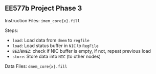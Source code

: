 ## EE577b Project Phase 3 
Instruction Files:
`imem_core{x}.fill`

Steps:
* `load`: Load data from `dmem` to `regfile`
* `load`: Load status buffer in `NIC` to `RegFile`
* `BEZ`/`BNEZ`: check if NIC buffer is empty, if not, repeat previous load
* `store`: Store data into `NIC` (to other nodes)

Data Files:
`dmem_core{x}.fill`

